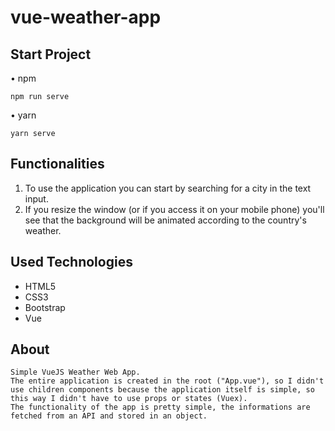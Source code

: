 # vue-weather-app
## Start Project

• npm

```
npm run serve
```

• yarn

```
yarn serve
```

## Functionalities

1. To use the application you can start by searching for a city in the text input.
2. If you resize the window (or if you access it on your mobile phone) you'll see that the background will be animated according to the country's weather.

## Used Technologies
- HTML5
- CSS3
- Bootstrap
- Vue

## About
```
Simple VueJS Weather Web App.
The entire application is created in the root ("App.vue"), so I didn't use children components because the application itself is simple, so this way I didn't have to use props or states (Vuex).
The functionality of the app is pretty simple, the informations are fetched from an API and stored in an object.
```


